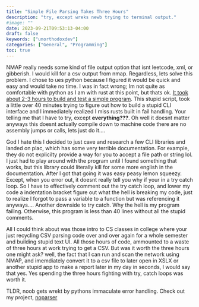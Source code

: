 ```yaml
---
title: "Simple File Parsing Takes Three Hours"
description: "try, except wreks newb trying to terminal output."
#image: ""
date: 2023-09-21T09:53:13-04:00
draft: false
keywords: ["unorthodoxdev"]
categories: ["General", "Programming"]
toc: true
---
```


NMAP really needs some kind of file output option that isnt leetcode, xml, or gibberish. I would kill for a csv output from nmap. Regardless, lets solve this problem. I chose to ues python because I figured it would be quick and easy and would take no time. I was in fact wrong; Im not quite as comfortable with python as I am with rust at this point, but thats ok. [It took about 2-3 hours to build and test a simple program](https://github.com/ofgrenudo/noparser/blob/main/noparser.py). This stupid script, took a little over 40 minutes trying to figure out how to build a stupid CLI interface and I immediately realized I miss rusts built in fail handling. Your telling me that I have to try, except **everything???**. Oh well it doesnt matter anyways this doesnt actually compile down to machine code there are no assembly jumps or calls, lets just do it.... 

God I hate this I decided to just cave and research a few CLI libraries and landed on plac, which has some very terrible documentation. For example, they do not explicilty provide a way for you to accept a file path or string lol. I just had to play around with the program until I found something that works, but this library could literally kill for some more english in the documentation. After I got that going it was easy peasy lemon squeezy. Except, when you error out, it doesnt really tell you why if your in a try catch loop. So I have to effectively comment out the try catch loop, and lower my code a indentation bracket figure out what the hell is breaking my code, just to realize I forgot to pass a variable to a function but was referencing it anyways.... Another downside to try catch. Why the hell is my program failing. Otherwise, this program is less than 40 lines without all the stupid comments.

All I could think about was those intro to CS classes in college where your just recycling CSV parsing code over and over again for a whole semester and building stupid text UI. All those hours of code, ammounted to a waste of three hours at work trying to get a CSV. But was it worth the three hours one might ask? well, the fact that I can run and scan the network using NMAP, and imemdiately convert it to a csv file to later open in XSLX or another stupid app to make a report later in my day in seconds, I would say that yes. Yes spending the three hours fighting with try, catch loops was worth it.

TLDR, noob gets wrekt by pythons immaculate error handling. Check out my project, [noparser](https://github.com/ofgrenudo/noparser/tree/main)
